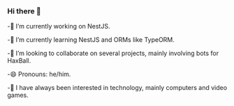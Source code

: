 ### Hi there 👋

-🔭 I’m currently working on NestJS.

-🌱 I’m currently learning NestJS and ORMs like TypeORM.

-👯 I’m looking to collaborate on several projects, mainly involving bots for HaxBall.

-😄 Pronouns: he/him.

-🔎 I have always been interested in technology, mainly computers and video games.
